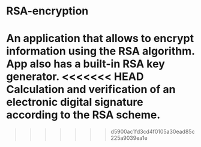 # RSA-encryption

An application that allows to encrypt information using the RSA algorithm.
App also has a built-in RSA key generator.
<<<<<<< HEAD
Calculation and verification of an electronic digital signature according to the RSA scheme.
=======
>>>>>>> d5900ac1fd3cd4f0105a30ead85c225a9039ea1e
